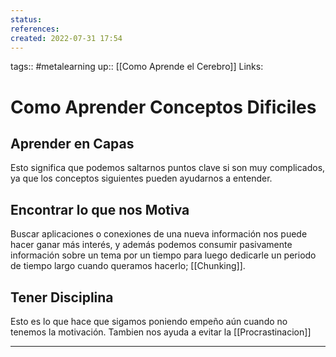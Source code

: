 ```yaml
---
status:
references:
created: 2022-07-31 17:54
---
```

tags:: #metalearning 
up:: [[Como Aprende el Cerebro]]
Links: 
# Como Aprender Conceptos Dificiles
## Aprender en Capas
Esto significa que podemos saltarnos puntos clave si son muy complicados, ya que los conceptos siguientes pueden ayudarnos a entender.

## Encontrar lo que nos Motiva
Buscar aplicaciones o conexiones de una nueva información nos puede hacer ganar más interés, y además podemos consumir pasivamente información sobre un tema por un tiempo para luego dedicarle un periodo de tiempo largo cuando queramos hacerlo; [[Chunking]]. 

## Tener Disciplina
Esto es lo que hace que sigamos poniendo empeño aún cuando no tenemos la motivación. Tambien nos ayuda a evitar la [[Procrastinacion]]
___
